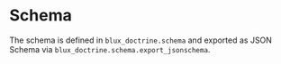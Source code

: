 # Schema

The schema is defined in `blux_doctrine.schema` and exported as JSON Schema via
`blux_doctrine.schema.export_jsonschema`.
